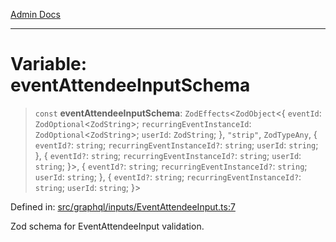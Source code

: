 [Admin Docs](/)

***

# Variable: eventAttendeeInputSchema

> `const` **eventAttendeeInputSchema**: `ZodEffects`\<`ZodObject`\<\{ `eventId`: `ZodOptional`\<`ZodString`\>; `recurringEventInstanceId`: `ZodOptional`\<`ZodString`\>; `userId`: `ZodString`; \}, `"strip"`, `ZodTypeAny`, \{ `eventId?`: `string`; `recurringEventInstanceId?`: `string`; `userId`: `string`; \}, \{ `eventId?`: `string`; `recurringEventInstanceId?`: `string`; `userId`: `string`; \}\>, \{ `eventId?`: `string`; `recurringEventInstanceId?`: `string`; `userId`: `string`; \}, \{ `eventId?`: `string`; `recurringEventInstanceId?`: `string`; `userId`: `string`; \}\>

Defined in: [src/graphql/inputs/EventAttendeeInput.ts:7](https://github.com/Sourya07/talawa-api/blob/61a1911602b2f0aac7635e08ae2918f4f768e8ff/src/graphql/inputs/EventAttendeeInput.ts#L7)

Zod schema for EventAttendeeInput validation.
